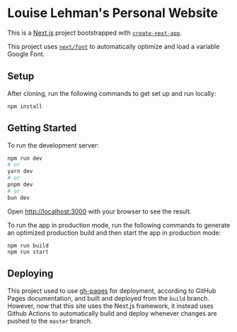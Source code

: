 # Louise Lehman's Personal Website

This is a [Next.js](https://nextjs.org) project bootstrapped with [`create-next-app`](https://nextjs.org/docs/app/api-reference/cli/create-next-app).

This project uses [`next/font`](https://nextjs.org/docs/app/building-your-application/optimizing/fonts) to automatically optimize and load a variable Google Font.

## Setup

After cloning, run the following commands to get set up and run locally:

```
npm install
```

## Getting Started

To run the development server:

```bash
npm run dev
# or
yarn dev
# or
pnpm dev
# or
bun dev
```

Open [http://localhost:3000](http://localhost:3000) with your browser to see the result.

To run the app in production mode, run the following commands to generate an optimized production build and then start the app in production mode:

```
npm run build
npm run start
```

## Deploying

This project used to use [gh-pages](https://www.npmjs.com/package/gh-pages) for deployment, according to GitHub Pages documentation, and built and deployed from the `build` branch. However, now that this site uses the Next.js framework, it instead uses Github Actions to automatically build and deploy whenever changes are pushed to the `master` branch.
